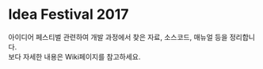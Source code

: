 # Idea Festival 2017
아이디어 페스티벌 관련하여 개발 과정에서 찾은 자료, 소스코드, 매뉴얼 등을 정리합니다.  
보다 자세한 내용은 Wiki페이지를 참고하세요.
